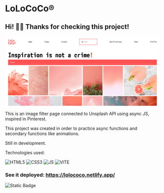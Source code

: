 # LoLoCoCo® 

## Hi! 👋🏼 Thanks for checking this project!

![Alt text](image.png)

This is an image filter page connected to Unsplash API using async JS, inspired in Pinterest.

This project was created in order to practice async functions and secondary functions like animations.

Still in development.

Technologies used:

<img src="https://user-images.githubusercontent.com/25181517/192158954-f88b5814-d510-4564-b285-dff7d6400dad.png" alt="HTML5" width="75" height="auto">
<img src="https://user-images.githubusercontent.com/25181517/183898674-75a4a1b1-f960-4ea9-abcb-637170a00a75.png" alt="CSS3" width="75" height="auto">
<img src="https://user-images.githubusercontent.com/25181517/117447155-6a868a00-af3d-11eb-9cfe-245df15c9f3f.png" alt="JS" width="60" height="auto">
<img src="https://github.com/marwin1991/profile-technology-icons/assets/62091613/b40892ef-efb8-4b0e-a6b5-d1cfc2f3fc35" alt="VITE" width="60" height="auto">


### See it deployed: https://lolococo.netlify.app/

![Static Badge](https://img.shields.io/badge/WIP-%2371d7b2?style=flat&logo=javascript&logoColor=%2371d7b2&label=Nama%20Works&labelColor=%23303030)

